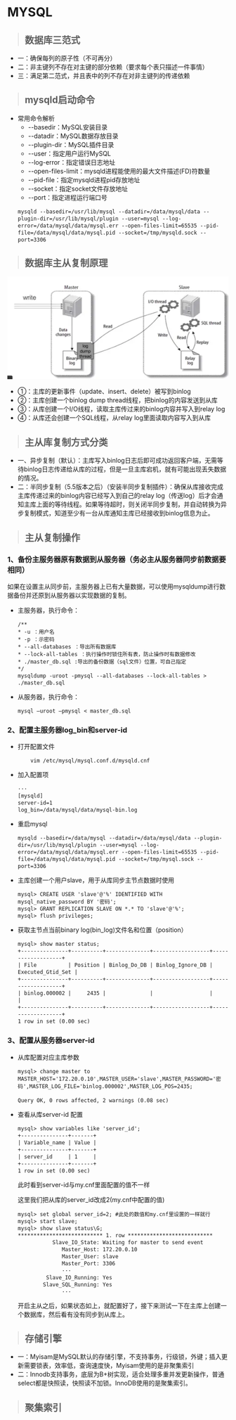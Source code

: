 # MYSQL

> ## 数据库三范式

- 一：确保每列的原子性（不可再分）
- 二：非主键列不存在对主键的部分依赖（要求每个表只描述一件事情）
- 三：满足第二范式，并且表中的列不存在对非主键列的传递依赖

> ## mysqld启动命令
- 常用命令解析
    - --basedir：MySQL安装目录
    - --datadir：MySQL数据存放目录
    - --plugin-dir：MySQL插件目录
    - --user：指定用户运行MySQL
    - --log-error：指定错误日志地址
    - --open-files-limit：mysqld进程能使用的最大文件描述(FD)符数量
    - --pid-file：指定mysqld进程pid存放地址
    - --socket：指定socket文件存放地址
    - --port：指定进程运行端口号
    ```
    mysqld --basedir=/usr/lib/mysql --datadir=/data/mysql/data --plugin-dir=/usr/lib/mysql/plugin --user=mysql --log-error=/data/mysql/data/mysql.err --open-files-limit=65535 --pid-file=/data/mysql/data/mysql.pid --socket=/tmp/mysqld.sock --port=3306
    ```

> ## 数据库主从复制原理

![流程图](/my_blog/images/ms.jpg)
- ①：主库的更新事件（update、insert、delete）被写到binlog
- ②：主库创建一个binlog dump thread线程，把binlog的内容发送到从库
- ③：从库创建一个I/O线程，读取主库传过来的binlog内容并写入到relay log
- ④：从库还会创建一个SQL线程，从relay log里面读取内容写入到从库

> ## 主从库复制方式分类

- 一、异步复制（默认）：主库写入binlog日志后即可成功返回客户端，无需等待binlog日志传递给从库的过程，但是一旦主库宕机，就有可能出现丢失数据的情况。
- 二：半同步复制（5.5版本之后）（安装半同步复制插件）：确保从库接收完成主库传递过来的binlog内容已经写入到自己的relay log（传送log）后才会通知主库上面的等待线程。如果等待超时，则关闭半同步复制，并自动转换为异步复制模式，知道至少有一台从库通知主库已经接收到binlog信息为止。

> ## 主从复制操作

### 1、备份主服务器原有数据到从服务器（务必主从服务器同步前数据要相同）

如果在设置主从同步前，主服务器上已有大量数据，可以使用mysqldump进行数据备份并还原到从服务器以实现数据的复制。

- 主服务器，执行命令：
    ```
    /**
    * -u ：用户名
    * -p ：示密码
    * --all-databases ：导出所有数据库
    * --lock-all-tables ：执行操作时锁住所有表，防止操作时有数据修改
    * ./master_db.sql :导出的备份数据（sql文件）位置，可自己指定
    */
    mysqldump -uroot -pmysql --all-databases --lock-all-tables > ./master_db.sql
    ```
- 从服务器，执行命令：
    ```
    mysql –uroot –pmysql < master_db.sql
    ```
### 2、配置主服务器log_bin和server-id
    
- 打开配置文件
    ```
        vim /etc/mysql/mysql.conf.d/mysqld.cnf
    ```

- 加入配置项
    ```
    ···
    [mysqld]
    server-id=1
    log_bin=/data/mysql/data/mysql-bin.log
    ```

- 重启mysql
    ```
    mysqld --basedir=/data/mysql --datadir=/data/mysql/data --plugin-dir=/usr/lib/mysql/plugin --user=mysql --log-error=/data/mysql/data/mysql.err --open-files-limit=65535 --pid-file=/data/mysql/data/mysql.pid --socket=/tmp/mysql.sock --port=3306
    ```
- 主库创建一个用户slave，用于从库同步主节点数据时使用
    ```
    mysql> CREATE USER 'slave'@'%' IDENTIFIED WITH mysql_native_password BY '密码';
    mysql> GRANT REPLICATION SLAVE ON *.* TO 'slave'@'%';
    mysql> flush privileges;
    ```

- 获取主节点当前binary log(bin_log)文件名和位置（position）
    ```
    mysql> show master status;
    +---------------+----------+--------------+------------------+-------------------+
    | File          | Position | Binlog_Do_DB | Binlog_Ignore_DB | Executed_Gtid_Set |
    +---------------+----------+--------------+------------------+-------------------+
    | binlog.000002 |     2435 |              |                  |                   |
    +---------------+----------+--------------+------------------+-------------------+
    1 row in set (0.00 sec)
    ```
### 3、配置从服务器server-id
- 从库配置对应主库参数
    ```
    mysql> change master to MASTER_HOST='172.20.0.10',MASTER_USER='slave',MASTER_PASSWORD='密码',MASTER_LOG_FILE='binlog.000002',MASTER_LOG_POS=2435;

    Query OK, 0 rows affected, 2 warnings (0.08 sec)
    ```
- 查看从库server-id 配置
    ```
    mysql> show variables like 'server_id';
    +---------------+-------+
    | Variable_name | Value |
    +---------------+-------+
    | server_id     | 1     |
    +---------------+-------+
    1 row in set (0.00 sec)
    ```
    此时看到server-id与my.cnf里面配置的值不一样

    这里我们把从库的server_id改成2(my.cnf中配置的值)
    ```
    mysql> set global server_id=2; #此处的数值和my.cnf里设置的一样就行 
    mysql> start slave;
    mysql> show slave status\G;
    *************************** 1. row ***************************
               Slave_IO_State: Waiting for master to send event
                  Master_Host: 172.20.0.10
                  Master_User: slave
                  Master_Port: 3306
                  ···
             Slave_IO_Running: Yes
            Slave_SQL_Running: Yes
                  ···
    ```
    开启主从之后，如果状态如上，就配置好了，接下来测试一下在主库上创建一个数据库，然后看有没有同步到从库上。
    

> ## 存储引擎

- 一：Myisam是MySQL默认的存储引擎，不支持事务，行级锁，外键；插入更新需要锁表，效率低，查询速度快，Myisam使用的是非聚集索引
- 二：Innodb支持事务，底层为B+树实现，适合处理多重并发更新操作，普通select都是快照读，快照读不加锁。InnoDB使用的是聚集索引。

> ## 聚集索引

